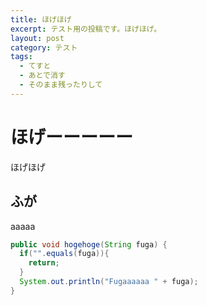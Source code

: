 ```yaml
---
title: ほげほげ
excerpt: テスト用の投稿です。ほげほげ。
layout: post
category: テスト
tags:
  - てすと
  - あとで消す
  - そのまま残ったりして
---
```


ほげーーーーー
==============

ほげほげ

ふが
------

aaaaa

```java
public void hogehoge(String fuga) {
  if("".equals(fuga)){
    return;
  }
  System.out.println("Fugaaaaaa " + fuga);
}
```
